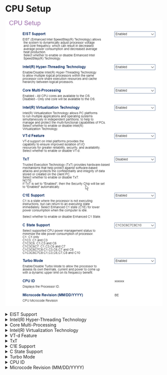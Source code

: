 # CPU Setup #

![](./img/thinkcenter_cpu_setup.png)

<details><summary>EIST Support</summary>

EIST (Enhanced Intel SpeedStep(R) Technology) dynamically adjusts processor voltage and core frequency, to decrease average power consumption and heat production.

Options:

1.  **Enabled** - Default.
2.  Disabled.

| WMI Setting name | Values | SVP or SMP Req'd |
|:---|:---|:---|
| EISTSupport | Disabled, Enabled | yes |


</details>

<details><summary>Intel(R) Hyper-Threading Technology</summary>

Intel(R) Hyper-Threading Technology allows multiple logical processors within the same processor core to share execution resources and cache hierarchy.

Options:

1. **Enabled** - enables Hyper-Threading Technology. Default.
2. Disabled - disables Hyper-Threading Technology.

| WMI Setting name | Values | SVP or SMP Req'd |
|:---|:---|:---|
| HyperThreadingTechnology | Disabled, Enabled | yes |

</details>

<details><summary>Core Multi-Processing</summary>

Whether all CPU (multi-)cores are available to the OS, or only one core.

Options:

1.  **Enabled** - enables multi-processing. Default.
2.  Disabled - disables multi-processing.

| WMI Setting name | Values | SVP or SMP Req'd |
|:---|:---|:---|
| CoreMultiProcessing | Enabled, Disabled | yes |

</details>

<details><summary>Intel(R) Virtualization Technology</summary>

Intel(R) Virtualization Technology multiple applications and operating systems to run simultaneously in independent partitions.

Options:

1.  **Enabled** - enables Intel(R) Virtualization Technology. Default.
2.  Disabled - disables Intel(R) Virtualization Technology.

| WMI Setting name | Values | SVP or SMP Req'd |
|:---|:---|:---|
| VirtualizationTechnology | Disabled, Enabled | yes |

</details>

<details><summary>VT-d Feature</summary>

VT-d provides improved isolation of I/O resources for greater reliability, security, and availability.

Options:

1.  **Enabled** - enables VT-d. Default.
2.  Disabled - disables VT-d.

| WMI Setting name | Values | SVP or SMP Req'd |
|:---|:---|:---|
| VTdFeature | Disabled, Enabled | yes |

</details>

<details><summary>TxT</summary>

Trusted Execution Technology (TxT) provides hardware-based mechanisms to protect against software-based attacks, and protect data stored or created on the client.

Options:

1.  **Enabled** - Default.
2.  Disabled - disables TxT.

| WMI Setting name | Values | SVP or SMP Req'd |
|:---|:---|:---|
| TXTFeature | Disabled, Enabled | yes |

</details>

<details><summary>C1E Support</summary>

Enhanced C1 state (C1E) is where the processor is not executing instructions (but can return to an executing state immediately), to reduce power consumption.

Options:

1.  **Enabled** - Default.
2.  Disabled - disables C1E Support.

| WMI Setting name | Values | SVP or SMP Req'd |
|:---|:---|:---|
| C1ESupport | Disabled, Enabled | yes |

</details>

<details><summary>C State Support</summary>

Select supported CPU power management status to minimize the idle power consumption of processor.

Options:

1. C1 - C1 only
1. C1C3 - C1 and C3
1. C1C3C6 - C1,C3 and C6
1. C1C3C6C7 - C1,C3,C6 and C7
1. C1C3C6C7C8 - C1,C3,C6,C7 and C8
1. **C1C3C6C7C8C10 - C1,C3,C6,C7,C8 and C10** - Default.

| WMI Setting name | Values | SVP or SMP Req'd |
|:---|:---|:---|
| CStateSupport | C1, C1C3, C1C3C6, C1C3C6C7, C1C3C6C7C8, C1C3C6C7C8C10 | yes |

</details>

<details><summary>Turbo Mode</summary>

Turbo Mode allows the processor to assess its own thermals, current, and power, to calculate a dynamic upper limit on its frequency benefit.

Options:

1. **Enabled** - Default.
2. Disabled.

| WMI Setting name | Values | SVP or SMP Req'd |
|:---|:---|:---|
| TurboMode | Disabled, Enabled | yes |

</details>

<details><summary>CPU ID</summary>

Displays the processor ID.

<!-- NO WMI -->

</details>

<details><summary>Microcode Revision (MM/DD/YYYY)</summary>

CPU microcode revision.

<!-- NO WMI -->

</details>
